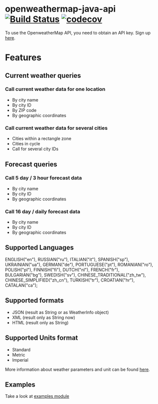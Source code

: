 openweathermap-java-api
[![Build Status][ci-badge]][ci-link]
[![codecov][codecov-badge]][codecov-link]
=====

To use the OpenweatherMap API, you need to obtain an API key. Sign up [here][openweathermap-signup].


[openweathermap-signup]: http://home.openweathermap.org/users/sign_up

# Features

## Current weather queries

### Call current weather data for one location

- By city name
- By city ID
- By ZIP code
- By geographic coordinates

### Call current weather data for several cities

- Cities within a rectangle zone
- Cities in cycle
- Call for several city IDs

## Forecast queries

### Call 5 day / 3 hour forecast data

- By city name
- By city ID
- By geographic coordinates

### Call 16 day / daily forecast data

- By city name
- By city ID
- By geographic coordinates

## Supported Languages

ENGLISH("en"),
RUSSIAN("ru"),
ITALIAN("it"),
SPANISH("sp"),
UKRAINIAN("ua"),
GERMAN("de"),
PORTUGUESE("pt"),
ROMANIAN("ro"),
POLISH("pl"),
FINNISH("fi"),
DUTCH("nl"),
FRENCH("fr"),
BULGARIAN("bg"),
SWEDISH("sv"),
CHINESE_TRADITIONAL("zh_tw"),
CHINESE_SIMPLIFIED("zh_cn"),
TURKISH("tr"),
CROATIAN("hr"),
CATALAN("ca");

## Supported formats

- JSON (result as String or as WeatherInfo object)
- XML (result only as String now)
- HTML (result only as String)

## Supported Units format

- Standard
- Metric
- Imperial

More information about weather parameters and unit can be
found [here](http://openweathermap.org/weather-data).

## Examples

Take a look at [examples module](./api-examples)

[ci-badge]: https://github.com/xSAVIKx/openweathermap-java-api/workflows/CI/badge.svg?branch=development

[ci-link]: https://github.com/xSAVIKx/openweathermap-java-api/actions

[codecov-badge]: https://codecov.io/gh/xSAVIKx/openweathermap-java-api/branch/development/graph/badge.svg

[codecov-link]: https://codecov.io/gh/xSAVIKx/openweathermap-java-api
